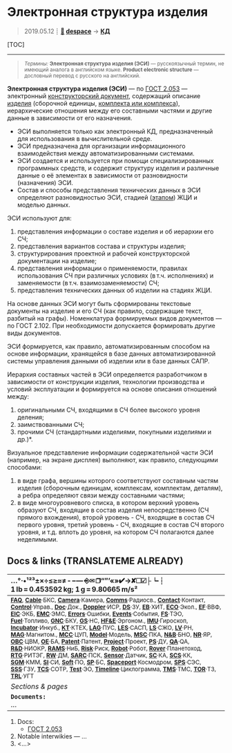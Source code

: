 # Электронная структура изделия
> 2019.05.12 ┊ **[🚀](../index/index.md) [despace](index.md)** → **[КД](doc.md)**

[TOC]

---

> <small>*Термины:* **Электронная структура изделия (ЭСИ)** — русскоязычный термин, не имеющий аналога в английском языке. **Product electronic structure** — дословный перевод с русского на английский.</small>

**Электронная структура изделия (ЭСИ)** — по [ГОСТ 2.053](гост_2_053.md) — электронный [конструкторский документ](doc.md), содержащий описание [изделия](unit.md) (сборочной единицы, [комплекта или комплекса](scs.md)), иерархические отношения между его составными частями и другие данные в зависимости от его назначения.
   - ЭСИ выполняется только как электронный КД, предназначенный для использования в вычислительной среде.
   - ЭСИ предназначена для организации информационного взаимодействия между автоматизированными системами.
   - ЭСИ создается и используется при помощи специализированных программных средств, и содержит структуру изделия и различные данные о её элементах в зависимости от разновидности (назначения) ЭСИ.
   - Состав и способы представления технических данных в ЭСИ определяют разновидностью ЭСИ, стадией ([этапом](rnd.md)) ЖЦИ и моделью данных.

ЭСИ используют для:

   1. представления информации о составе изделия и об иерархии его СЧ;
   1. представления вариантов состава и структуры изделия;
   1. структурирования проектной и рабочей конструкторской документации на изделие;
   1. представления информации о применяемости, правилах использования СЧ при различных условиях (в т.ч. исполнениях) и заменяемости (в т.ч. взаимозаменяемости) СЧ;
   1. представления технических данных об изделии на стадиях ЖЦИ.

На основе данных ЭСИ могут быть сформированы текстовые документы на изделие и его СЧ (как правило, содержащие текст, разбитый на графы). Номенклатура формируемых видов документов — по ГОСТ 2.102. При необходимости допускается формировать другие виды документов.

ЭСИ формируется, как правило, автоматизированным способом на основе информации, хранящейся в базе данных автоматизированной системы управления данными об изделии или в базе данных САПР.

Иерархия составных частей в ЭСИ определяется разработчиком в зависимости от конструкции изделия, технологии производства и условий эксплуатации и формируется на основе описания отношений между:

   1. оригинальными СЧ, входящими в СЧ более высокого уровня деления;
   1. заимствованными СЧ;
   1. прочими СЧ (стандартными изделиями, покупными изделиями и др.)*.

Визуальное представление информации содержательной части ЭСИ (например, на экране дисплея) выполняют, как правило, следующими способами:

   1. в виде графа, вершины которого соответствуют составным частям изделия (сборочным единицам, комплексам, комплектам, деталям), а ребра определяют связи между составными частями;
   1. в виде многоуровневого списка, в котором верхний уровень образуют СЧ, входящие в состав изделия непосредственно (СЧ прямого вхождения), второй уровень - СЧ, входящие в состав СЧ первого уровня, третий уровень - СЧ, входящие в состав СЧ второго уровня, и т.д. вплоть до уровня, на котором СЧ полагаются далее неделимыми.



<p style="page-break-after:always"> </p>

## Docs & links (TRANSLATEME ALREADY)
|…°·•¹²³±×÷≤≥≈≠ ‑ −— ⎆✉ ❐“”’«»✔→✘☐☑├┕┆ 1 lb = 0.453592 kg; 1 g = 9.80665 m/s²|
|:--|
|<small>**[FAQ](faq.md)**, **[Cable](cable.md)**·БКС, **[Camera](camera.md)**·Камера, **[Comms](comms.md)**·Радиосв., **[Contact](contact.md)**·Контакт, **[Control](control.md)**·Управ., **[Doc](doc.md)**·Док., **[Doppler](doppler.md)**·ИСР, **[DS](ds.md)**·ЗУ, **[EB](eb.md)**·ХИТ, **[ECO](ecology.md)**·Экол., **[EF](ef.md)**·ВВФ, **[ElC](elc.md)**·ЭКБ, **[EMC](emc.md)**·ЭМС, **[Errors](error.md)**·Ошибки, **[Events](event.md)**·События, **[FS](fs.md)**·ТЭО, **[Fuel](fuel.md)**·Топливо, **[GNC](gnc.md)**·БКУ, **[GS](scs.md)**·НС, **[HF&E](hfe.md)**·Эргоном., **[IMU](imu.md)**·Гироскоп, **[Incubator](incubator.md)**·Инкуб., **[KT](kt.md)**·КТЕХ, **[LAG](lag.md)**·ПУC, **[LES](les.md)**·САСП, **[LS](ls.md)**·СЖО, **[LV](lv.md)**·РН, **[MAG](mag.md)**·Магнитом., **[MCC](mcc.md)**·ЦУП, **[Model](model.md)**·Модель, **[MSC](sc.md)**·ПКА, **[N&B](nnb.md)**·БНО, **[NR](nr.md)**·ЯР, **[OBC](obc.md)**·ЦВМ, **[OE](oe.md)**·БА, **[Patent](патент.md)**·Патент, **[Project](project.md)**·Проект, **[PS](ps.md)**·ДУ, **[QA](quality.md)**·QA, **[R&D](rnd.md)**·НИОКР, **[RAMS](rams.md)**·НиБ, **[Risk](risk.md)**·Риск, **[Robot](robotics.md)**·Робот, **[Rover](rover.md)**·Планетоход, **[RTG](rtg.md)**·РИТЭГ, **[RW](rw.md)**·ДМ, **[SARC](sarc.md)**·ПСК, **[Sensor](sensor.md)**·Датчик, **[SC](sc.md)**·КА, **[SCS](scs.md)**·КК, **[SGM](sgm.md)**·КММ, **[SI](si.md)**·СИ, **[Soft](soft.md)**·ПО, **[SP](sp.md)**·БС, **[Spaceport](spaceport.md)**·Космодром, **[SPS](sps.md)**·СЭС, **[SSS](sss.md)**·ГЗУ, **[TCS](tcs.md)**·СОТР, **[Test](test.md)**·ЭО, **[Timeline](timeline.md)**·Циклограмма, **[TMS](tms.md)**·ТМС, **[TOR](tor.md)**·ТЗ, **[TRL](trl.md)**·УГТ</small>|
|*Sections & pages*|
|**`Documents:`**<br> … |

   1. Docs:
      - [ГОСТ 2.053](гост_2_053.md)
   1. Notable interwikies — …
   1. <…>
